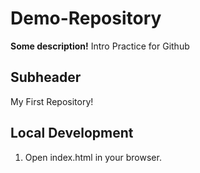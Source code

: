 # Demo-Repository

**Some description!**
Intro Practice for Github

## Subheader

My First Repository!

## Local Development

1. Open index.html in your browser.
